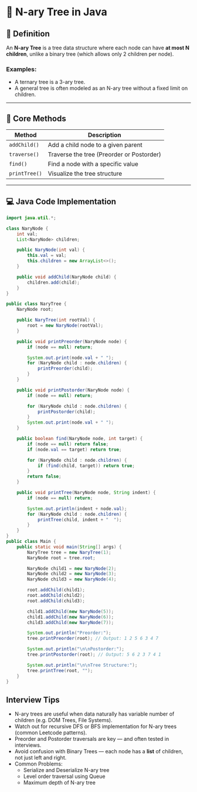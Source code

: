 # 🌳 N-ary Tree in Java

## 📖 Definition

An **N-ary Tree** is a tree data structure where each node can have **at most N children**, unlike a binary tree (which allows only 2 children per node).

### Examples:
- A ternary tree is a 3-ary tree.
- A general tree is often modeled as an N-ary tree without a fixed limit on children.

---

## 🔧 Core Methods

| Method            | Description                                  |
|-------------------|----------------------------------------------|
| `addChild()`      | Add a child node to a given parent           |
| `traverse()`      | Traverse the tree (Preorder or Postorder)   |
| `find()`          | Find a node with a specific value            |
| `printTree()`     | Visualize the tree structure                 |

---

## 💻 Java Code Implementation

```java
import java.util.*;

class NaryNode {
    int val;
    List<NaryNode> children;

    public NaryNode(int val) {
        this.val = val;
        this.children = new ArrayList<>();
    }

    public void addChild(NaryNode child) {
        children.add(child);
    }
}

public class NaryTree {
    NaryNode root;

    public NaryTree(int rootVal) {
        root = new NaryNode(rootVal);
    }

    public void printPreorder(NaryNode node) {
        if (node == null) return;

        System.out.print(node.val + " ");
        for (NaryNode child : node.children) {
            printPreorder(child);
        }
    }

    public void printPostorder(NaryNode node) {
        if (node == null) return;

        for (NaryNode child : node.children) {
            printPostorder(child);
        }
        System.out.print(node.val + " ");
    }

    public boolean find(NaryNode node, int target) {
        if (node == null) return false;
        if (node.val == target) return true;

        for (NaryNode child : node.children) {
            if (find(child, target)) return true;
        }
        return false;
    }

    public void printTree(NaryNode node, String indent) {
        if (node == null) return;

        System.out.println(indent + node.val);
        for (NaryNode child : node.children) {
            printTree(child, indent + "  ");
        }
    }
}
public class Main {
    public static void main(String[] args) {
        NaryTree tree = new NaryTree(1);
        NaryNode root = tree.root;

        NaryNode child1 = new NaryNode(2);
        NaryNode child2 = new NaryNode(3);
        NaryNode child3 = new NaryNode(4);

        root.addChild(child1);
        root.addChild(child2);
        root.addChild(child3);

        child1.addChild(new NaryNode(5));
        child1.addChild(new NaryNode(6));
        child3.addChild(new NaryNode(7));

        System.out.println("Preorder:");
        tree.printPreorder(root); // Output: 1 2 5 6 3 4 7

        System.out.println("\n\nPostorder:");
        tree.printPostorder(root); // Output: 5 6 2 3 7 4 1

        System.out.println("\n\nTree Structure:");
        tree.printTree(root, "");
    }
}

```
## Interview Tips
- N-ary trees are useful when data naturally has variable number of children (e.g. DOM Trees, File Systems).
- Watch out for recursive DFS or BFS implementation for N-ary trees (common Leetcode patterns).
- Preorder and Postorder traversals are key — and often tested in interviews.
- Avoid confusion with Binary Trees — each node has a **list** of children, not just left and right.
- Common Problems:
  - Serialize and Deserialize N-ary tree
  - Level order traversal using Queue
  - Maximum depth of N-ary tree
